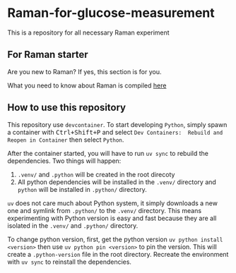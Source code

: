 # Raman-for-glucose-measurement
This is a repository for all necessary Raman experiment

## For Raman starter

Are you new to Raman?
If yes, this section is for you.

What you need to know about Raman is compiled [here](https://github.com/AIT-brainlab/raman-for-glucose-measurement/wiki)

## How to use this repository

This repository use `devcontainer`.
To start developing `Python`, simply spawn a container with <kbd>Ctrl+Shift+P</kbd> and select `Dev Containers:  Rebuild and Reopen in Container` then select `Python`.

After the container started, you will have to run `uv sync` to rebuild the dependencies.
Two things will happen:
1. `.venv/` and `.python` will be created in the root direcoty
2. All python dependencies will be installed in the `.venv/` directory and `python` will be installed in `.python/` directory.

`uv` does not care much about Python system, it simply downloads a new one and symlink from `.python/` to the `.venv/` directory.
This means experimenting with Python version is easy and fast because they are all isolated in the `.venv/` and `.python/` directory.

To change python version, first, get the python version `uv python install <version>` then use `uv python pin <version>` to pin the version.
This will create a `.python-version` file in the root directory.
Recreate the environment with `uv sync` to reinstall the dependencies.